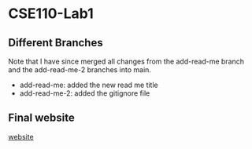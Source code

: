# CSE110-Lab1
## Different Branches
Note that I have since merged all changes from the add-read-me branch and the add-read-me-2 branches into main.
- add-read-me: added the new read me title
- add-read-me-2: added the gitignore file
## Final website
[website](https://dyc-github.github.io/CSE110-Lab1)